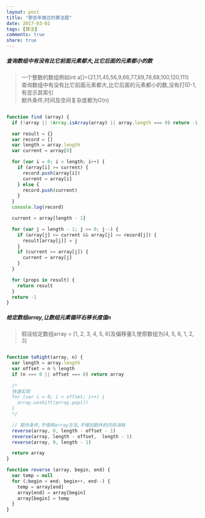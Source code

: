 ```yaml
---
layout: post
title: "那些年做过的算法题"
date: 2017-03-01
tags: [算法]
comments: true
share: true
---
```


##### 查询数组中有没有比它前面元素都大,比它后面的元素都小的数

> 一个整数的数组例如int a[]={21,11,45,56,9,66,77,89,78,68,100,120,111}  
> 查询数组中有没有比它前面元素都大,比它后面的元素都小的数,没有打印-1,有显示其索引  
> 额外条件,时间及空间复杂度都为O(n)

```js

function find (array) {
  if (!array || !Array.isArray(array) || array.length === 0) return -1;

  var result = {}
  var record = []
  var length = array.length
  var current = array[0]  

  for (var i = 0; i < length; i++) {
    if (array[i] >= current) {
      record.push(array[i])
      current = array[i]
    } else {
      record.push(current)
    }
  }
  console.log(record)

  current = array[length - 1]

  for (var j = length - 1; j >= 0; j--) {
    if (array[j] <= current && array[j] >= record[j]) {
      result[array[j]] = j
    }
    if (current >= array[j]) {
      current = array[j]
    }
  }

  for (props in result) {
    return result
  }
  return -1
}

```

##### 给定数组array,让数组元素循环右移长度值n

> 假设给定数组array = [1, 2, 3, 4, 5, 6]及偏移量3,使原数组为[4, 5, 6, 1, 2, 3]

```js

function toRight(array, n) {
  var length = array.length
  var offset = n % length
  if (n === 0 || offset === 0) return array
  
  /*
  快速实现
  for (var i = 0; i < offset; i++) {
    array.unshift(array.pop())
  }
  */

  // 额外条件,不借用array方法,不增加额外的内存消耗
  reverse(array, 0, length - offset - 1)
  reverse(array, length - offset,  length - 1)
  reverse(array, 0, length - 1)

  return array
}

function reverse (array, begin, end) {
  var temp = null
  for (;begin < end; begin++, end--) {
    temp = array[end]
    array[end] = array[begin]
    array[begin] = temp
  }
}

```
